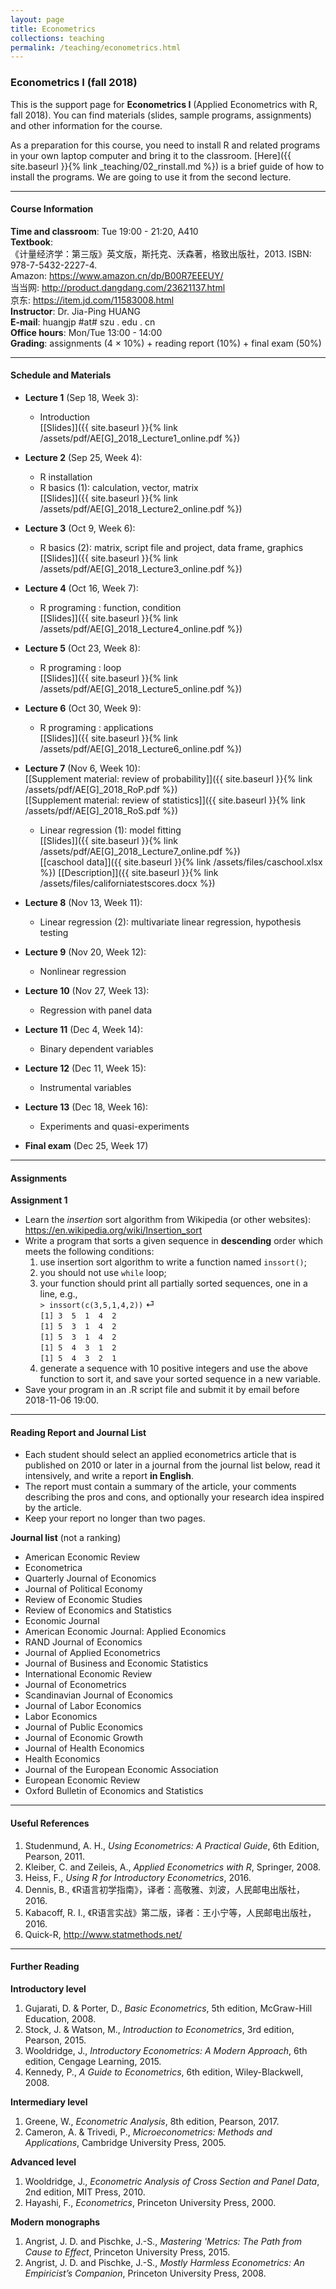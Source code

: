 ```yaml
---
layout: page
title: Econometrics
collections: teaching
permalink: /teaching/econometrics.html
---
```


### Econometrics I (fall 2018)

This is the support page for **Econometrics I** (Applied Econometrics with R, fall 2018). You can find materials (slides, sample programs, assignments) and other information for the course.

As a preparation for this course, you need to install R and related programs in your own laptop computer and bring it to the classroom. [Here]({{ site.baseurl }}{% link _teaching/02_rinstall.md %}) is a brief guide of how to install the programs. We are going to use it from the second lecture.

---
#### Course Information

**Time and classroom**: Tue 19:00 - 21:20, A410    
**Textbook**:   
《计量经济学：第三版》英文版，斯托克、沃森著，格致出版社，2013. ISBN: 978-7-5432-2227-4.    
Amazon: <https://www.amazon.cn/dp/B00R7EEEUY/>    
当当网: <http://product.dangdang.com/23621137.html>    
京东: <https://item.jd.com/11583008.html>   
**Instructor**: Dr. Jia-Ping HUANG   
**E-mail**: huangjp #at# szu . edu . cn  
**Office hours**: Mon/Tue 13:00 - 14:00      
**Grading**: assignments (4 &times; 10%) + reading report (10%) + final exam (50%)

---
#### Schedule and Materials
* **Lecture 1** (Sep 18, Week 3):

	- Introduction     
	[[Slides]]({{ site.baseurl }}{% link /assets/pdf/AE[G]_2018_Lecture1_online.pdf %})     

* **Lecture 2** (Sep 25, Week 4):

	- R installation
	- R basics (1): calculation, vector, matrix   
	[[Slides]]({{ site.baseurl }}{% link /assets/pdf/AE[G]_2018_Lecture2_online.pdf %})   

* **Lecture 3** (Oct 9, Week 6):

	- R basics (2): matrix, script file and project, data frame, graphics   
	[[Slides]]({{ site.baseurl }}{% link /assets/pdf/AE[G]_2018_Lecture3_online.pdf %})   

* **Lecture 4** (Oct 16, Week 7):

	- R programing : function, condition    
	[[Slides]]({{ site.baseurl }}{% link /assets/pdf/AE[G]_2018_Lecture4_online.pdf %})      

* **Lecture 5** (Oct 23, Week 8):

	- R programing : loop       
	[[Slides]]({{ site.baseurl }}{% link /assets/pdf/AE[G]_2018_Lecture5_online.pdf %})   

* **Lecture 6** (Oct 30, Week 9):

	- R programing : applications   
	[[Slides]]({{ site.baseurl }}{% link /assets/pdf/AE[G]_2018_Lecture6_online.pdf %})   

* **Lecture 7** (Nov 6, Week 10):   
[[Supplement material: review of probability]]({{ site.baseurl }}{% link /assets/pdf/AE[G]_2018_RoP.pdf %})   
[[Supplement material: review of statistics]]({{ site.baseurl }}{% link /assets/pdf/AE[G]_2018_RoS.pdf %})   

	- Linear regression (1): model fitting    
  [[Slides]]({{ site.baseurl }}{% link /assets/pdf/AE[G]_2018_Lecture7_online.pdf %})    
	[[caschool data]]({{ site.baseurl }}{% link /assets/files/caschool.xlsx %}) [[Description]]({{ site.baseurl }}{% link /assets/files/californiatestscores.docx %})   

* **Lecture 8** (Nov 13, Week 11):

	- Linear regression (2): multivariate linear regression, hypothesis testing    

* **Lecture 9** (Nov 20, Week 12):

	- Nonlinear regression    

* **Lecture 10** (Nov 27, Week 13):

	- Regression with panel data    

* **Lecture 11** (Dec 4, Week 14):

	- Binary dependent variables    

* **Lecture 12** (Dec 11, Week 15):

	- Instrumental variables    

* **Lecture 13** (Dec 18, Week 16):

	- Experiments and quasi-experiments

* **Final exam** (Dec 25, Week 17)



---
#### Assignments

**Assignment 1**   

* Learn the *insertion* sort algorithm from Wikipedia (or other websites): <https://en.wikipedia.org/wiki/Insertion_sort>   
* Write a program that sorts a given sequence in **descending** order which meets the following conditions:   
	1. use insertion sort algorithm to write a function named `inssort()`;   
	2. you should not use `while` loop;   
	3. your function should print all partially sorted sequences, one in a line, e.g.,   
		`> inssort(c(3,5,1,4,2))` &#9166;   
		`[1] 3  5  1  4  2`   
		`[1] 5  3  1  4  2`   
		`[1] 5  3  1  4  2`   
		`[1] 5  4  3  1  2`    
		`[1] 5  4  3  2  1`   
	4. generate a sequence with 10 positive integers and use the above function to sort it, and save your sorted sequence in a new variable.   
* Save your program in an .R script file and submit it by email before 2018-11-06 19:00.   


---
#### Reading Report and Journal List

* Each student should select an applied econometrics article that is published on 2010 or later in a journal from the journal list below, read it intensively, and write a report **in English**.
* The report must contain a summary of the article, your comments describing the pros and cons, and optionally your research idea inspired by the article.
* Keep your report no longer than two pages.

**Journal list** (not a ranking)

* American Economic Review
* Econometrica
* Quarterly Journal of Economics
* Journal of Political Economy
* Review of Economic Studies
* Review of Economics and Statistics
* Economic Journal
* American Economic Journal: Applied Economics
* RAND Journal of Economics
* Journal of Applied Econometrics
* Journal of Business and Economic Statistics
* International Economic Review
* Journal of Econometrics
* Scandinavian Journal of Economics
* Journal of Labor Economics
* Labor Economics
* Journal of Public Economics
* Journal of Economic Growth
* Journal of Health Economics
* Health Economics
* Journal of the European Economic Association
* European Economic Review
* Oxford Bulletin of Economics and Statistics

---
#### Useful References

1. Studenmund, A. H., *Using Econometrics: A Practical Guide*, 6th Edition, Pearson, 2011.
2. Kleiber, C. and Zeileis, A., *Applied Econometrics with R*, Springer, 2008.
3. Heiss, F., *Using R for Introductory Econometrics*, 2016.
4. Dennis, B., 《R语言初学指南》，译者：高敬雅、刘波，人民邮电出版社，2016.
5. Kabacoff, R. I., 《R语言实战》第二版，译者：王小宁等，人民邮电出版社，2016.
6. Quick-R, <http://www.statmethods.net/>


---
#### Further Reading

**Introductory level**

1. Gujarati, D. & Porter, D., *Basic Econometrics*, 5th edition, McGraw-Hill Education, 2008.
2. Stock, J. & Watson, M., *Introduction to Econometrics*, 3rd edition, Pearson, 2015.
3. Wooldridge, J., *Introductory Econometrics: A Modern Approach*, 6th edition, Cengage Learning, 2015.
4. Kennedy, P., *A Guide to Econometrics*, 6th edition, Wiley-Blackwell, 2008.

**Intermediary level**

1. Greene, W., *Econometric Analysis*, 8th edition, Pearson, 2017.
2. Cameron, A. & Trivedi, P., *Microeconometrics: Methods and Applications*, Cambridge University Press, 2005.

**Advanced level**

1. Wooldridge, J., *Econometric Analysis of Cross Section and Panel Data*, 2nd edition, MIT Press, 2010.
2. Hayashi, F., *Econometrics*, Princeton University Press, 2000.

**Modern monographs**

1. Angrist, J. D. and Pischke, J.-S., *Mastering 'Metrics: The Path from Cause to Effect*, Princeton University Press, 2015.
2. Angrist, J. D. and Pischke, J.-S., *Mostly Harmless Econometrics: An Empiricist’s Companion*, Princeton University Press, 2008.
